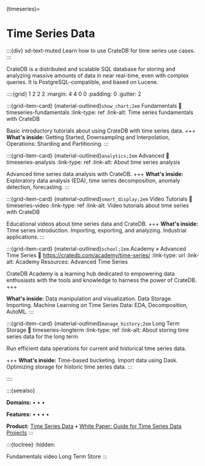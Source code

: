 (timeseries)=
# Time Series Data

:::{div} sd-text-muted
Learn how to use CrateDB for time series use cases.
:::

CrateDB is a distributed and scalable SQL database for storing and analyzing
massive amounts of data in near real-time, even with complex queries. It is
PostgreSQL-compatible, and based on Lucene. 

::::{grid} 1 2 2 2
:margin: 4 4 0 0
:padding: 0
:gutter: 2


:::{grid-item-card} {material-outlined}`show_chart;2em` Fundamentals
:link: timeseries-fundamentals
:link-type: ref
:link-alt: Time series fundamentals with CrateDB

Basic introductory tutorials about using CrateDB with time series data.
+++
**What's inside:**
Getting Started, Downsampling and Interpolation,
Operations: Sharding and Partitioning.
:::


:::{grid-item-card} {material-outlined}`analytics;2em` Advanced
:link: timeseries-analysis
:link-type: ref
:link-alt: About time series analysis

Advanced time series data analysis with CrateDB.
+++
**What's inside:**
Exploratory data analysis (EDA), time series decomposition,
anomaly detection, forecasting.
:::


:::{grid-item-card} {material-outlined}`smart_display;2em` Video Tutorials
:link: timeseries-video
:link-type: ref
:link-alt: Video tutorials about time series with CrateDB

Educational videos about time series data and CrateDB.
+++
**What's inside:**
Time series introduction. Importing, exporting,
and analyzing. Industrial applications.
:::


:::{grid-item-card} {material-outlined}`school;2em` Academy » Advanced Time Series
:link: https://cratedb.com/academy/time-series/
:link-type: url
:link-alt: Academy Resources: Advanced Time Series

CrateDB Academy is a learning hub dedicated to empowering data enthusiasts with
the tools and knowledge to harness the power of CrateDB.
+++

**What's inside:**
Data manipulation and visualization. Data Storage. Importing.
Machine Learning on Time Series Data: EDA, Decomposition, AutoML.
:::


:::{grid-item-card} {material-outlined}`manage_history;2em` Long Term Storage
:link: timeseries-longterm
:link-type: ref
:link-alt: About storing time series data for the long term

Run efficient data operations for current and historical time series data.

+++
**What's inside:**
Time-based bucketing.
Import data using Dask.
Optimizing storage for historic time series data.
:::


::::


:::{seealso}

**Domains:**
[](#metrics-store) •
[](#analytics) •
[](#industrial) •
[](#machine-learning)

**Features:**
[](#connect) •
[](#querying) •
[](#document) •
[](#fulltext) •
[](#geospatial)

**Product:**
[Time Series Data] •
[White Paper: Guide for Time Series Data Projects]
:::


:::{toctree}
:hidden:

Fundamentals <fundamentals>
video
Long Term Store <longterm>
:::



[Time Series Data]: https://cratedb.com/data-model/time-series
[White Paper: Guide for Time Series Data Projects]: https://cratedb.com/resources/white-papers/lp-wp-time-series-guide
